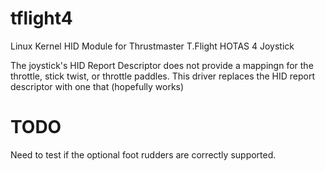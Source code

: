 # tflight4
Linux Kernel HID Module for Thrustmaster T.Flight HOTAS 4 Joystick

The joystick's HID Report Descriptor does not provide a mappingn for the throttle, stick twist, or throttle paddles. This driver replaces the HID report descriptor with one that (hopefully works)

# TODO
Need to test if the optional foot rudders are correctly supported.
